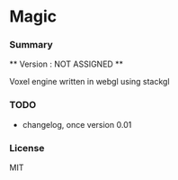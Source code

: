 # Magic

### Summary
** Version : NOT ASSIGNED **

Voxel engine written in webgl using stackgl


### TODO

- changelog, once version 0.01

### License
MIT

